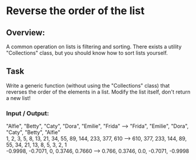 # Reverse the order of the list

## Overview:
A common operation on lists is filtering and sorting. There exists a utility "Collections" class, but you should 
know how to sort lists yourself.

## Task
Write a generic function (without using the "Collections" class) that reverses the order of the elements in a list. 
Modify the list itself, don't return a new list!

### Input / Output:
"Alfie", "Betty", "Caty", "Dora", "Emilie", "Frida" --> "Frida", "Emilie", "Dora", "Caty", "Betty", "Alfie"  
1, 2, 3, 5, 8, 13, 21, 34, 55, 89, 144, 233, 377, 610 --> 610, 377, 233, 144, 89, 55, 34, 21, 13, 8, 5, 3, 2, 1  
-0.9998, -0.7071, 0, 0.3746, 0.7660 --> 0.766, 0.3746, 0.0, -0.7071, -0.9998